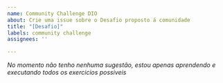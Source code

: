 ```yaml
---
name: Community Challenge DIO
about: Crie uma issue sobre o Desafio proposto á comunidade
title: "[Desafio]"
labels: community challenge
assignees: ''

---
```


*No momento não tenho nenhuma sugestão, estou apenas aprendendo e executando todos os exercicios possiveis*
